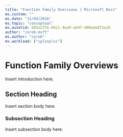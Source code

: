 ```yaml
---
title: "Function Family Overviews | Microsoft Docs"
ms.custom: ""
ms.date: "11/04/2016"
ms.topic: "conceptual"
ms.assetid: b05a2755-9d11-4ea9-ab97-d00a4e872e16
author: "corob-msft"
ms.author: "corob"
ms.workload: ["cplusplus"]
---
```

# Function Family Overviews

Insert introduction here.

## Section Heading

Insert section body here.

### Subsection Heading

Insert subsection body here.